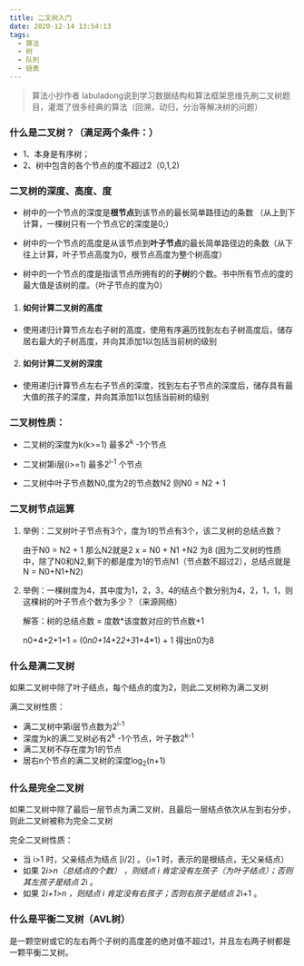 ```yaml
---
title: 二叉树入门
date: 2020-12-14 13:54:13
tags:
  - 算法
  - 树
  - 队列
  - 链表
---
```


> 算法小抄作者 labuladong说到学习数据结构和算法框架思维先刷二叉树题目，灌溉了很多经典的算法（回溯，动归，分治等解决树的问题）

### 什么是二叉树？（满足两个条件：）

  - 1、本身是有序树；
  - 2、树中包含的各个节点的度不超过2（0,1,2)


### 二叉树的深度、高度、度

* 树中的一个节点的深度是**根节点**到该节点的最长简单路径边的条数 （从上到下计算，一棵树只有一个节点它的深度是0;）

* 树中的一个节点的高度是从该节点到**叶子节点**的最长简单路径边的条数（从下往上计算，叶子节点高度为0，根节点高度为整个树高度）

* 树中的一个节点的度是指该节点所拥有的的**子树**的个数。书中所有节点的度的最大值是该树的度。（叶子节点的度为0）

1. #### 如何计算二叉树的高度
* 使用递归计算节点左右子树的高度，使用有序遍历找到左右子树高度后，储存居右最大的子树高度，并向其添加1以包括当前树的级别


2. #### 如何计算二叉树的深度
* 使用递归计算节点左右子节点的深度，找到左右子节点的深度后，储存具有最大值的孩子的深度，并向其添加1以包括当前树的级别


### 二叉树性质：

- 二叉树的深度为k(k>=1)  最多2<sup>k</sup> -1个节点

- 二叉树第i层(i>=1) 最多2<sup>i-1</sup> 个节点
 
- 二叉树中叶子节点数N0,度为2的节点数N2 则N0 = N2 + 1

### 二叉树节点运算

1. 举例：二叉树叶子节点有3个，度为1的节点有3个，该二叉树的总结点数？
 
   由于N0 = N2 + 1 那么N2就是2  x = N0 + N1 +N2 为8 (因为二叉树的性质中，除了N0和N2,剩下的都是度为1的节点N1（节点数不超过2），总结点就是N = N0+N1+N2)

2. 举例：一棵树度为4，其中度为1，2，3，4的结点个数分别为4，2，1，1，则这棵树的叶子节点个数为多少？（来源网络）
 
   解答：树的总结点数 = 度数*该度数对应的节点数+1

   n0+4+2+1+1 = (0*n0+1*4+2*2+3*1+4*1) + 1  得出n0为8


### 什么是满二叉树
如果二叉树中除了叶子结点，每个结点的度为2，则此二叉树称为满二叉树

满二叉树性质：
- 满二叉树中第i层节点数为2<sup>i-1</sup>
- 深度为k的满二叉树必有2<sup>k</sup> -1个节点，叶子数2<sup>k-1</sup>
- 满二叉树不存在度为1的节点
- 居右n个节点的满二叉树的深度log<sub>2</sub>(n+1)

### 什么是完全二叉树
如果二叉树中除了最后一层节点为满二叉树，且最后一层结点依次从左到右分步，则此二叉树被称为完全二叉树

完全二叉树性质：
- 当 i>1 时，父亲结点为结点 [i/2] 。（i=1 时，表示的是根结点，无父亲结点）
- 如果 2*i>n（总结点的个数） ，则结点 i 肯定没有左孩子（为叶子结点）；否则其左孩子是结点 2*i 。
- 如果 2*i+1>n ，则结点 i 肯定没有右孩子；否则右孩子是结点 2*i+1 。

### 什么是平衡二叉树（AVL树）
是一颗空树或它的左右两个子树的高度差的绝对值不超过1，并且左右两子树都是一颗平衡二叉树。
